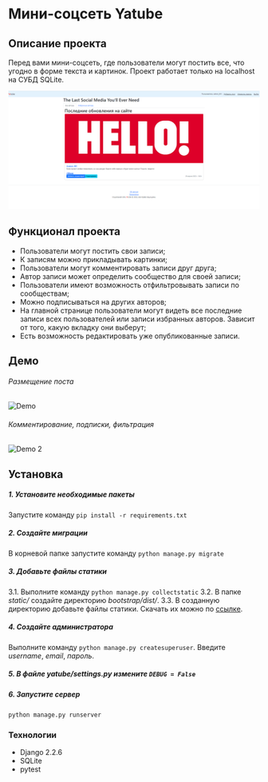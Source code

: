 # Мини-соцсеть Yatube

## Описание проекта 

Перед вами мини-соцсеть, где пользователи могут постить все, что угодно в форме текста и картинок. Проект работает только на localhost на СУБД SQLite.

![Main page](https://github.com/ADChemadurov/yatube_final/blob/22dd9f40f0f60e6d585ae4e838ddccb7bde08d66/main_page.png)

## Функционал проекта

- Пользователи могут постить свои записи;
- К записям можно прикладывать картинки;
- Пользователи могут комментировать записи друг друга;
- Автор записи может определить сообщество для своей записи;
- Пользователи имеют возможность отфильтровывать записи по сообществам;
- Можно подписываться на других авторов;
- На главной странице пользователи могут видеть все последние записи всех пользователей или записи избранных авторов. Зависит от того, какую вкладку они выберут;
- Есть возможность редактировать уже опубликованные записи.


## Демо

###### Размещение поста
![Demo](https://github.com/ADChemadurov/yatube_final/blob/87f3fdb6ac0f30022e8b2dbe201776e34cddc588/main-page-demo.gif)


###### Комментирование, подписки, фильтрация
![Demo 2](https://github.com/ADChemadurov/yatube_final/blob/9819d904a31785ce1ccb9f43ae6d19d8ce19eaca/demo_2.gif)


## Установка

##### 1. Установите необходимые пакеты
Запустите команду ```pip install -r requirements.txt```
##### 2. Создайте миграции
В корневой папке запустите команду ```python manage.py migrate```
##### 3. Добавьте файлы статики
3.1. Выполните команду ```python manage.py collectstatic```
3.2. В папке *static/* создайте директорию *bootstrap/dist/*.
3.3. В созданную директорию добавьте файлы статики. Скачать их можно по [ссылке](https://getbootstrap.com/docs/5.1/getting-started/download/).
##### 4. Создайте администратора
Выполните команду ```python manage.py createsuperuser```. Введите *username*, *email*, *пароль*.
##### 5. В файле *yatube/settings.py* измените ```DEBUG = False```
##### 6. Запустите сервер
```python manage.py runserver```

### Технологии
- Django 2.2.6
- SQLite
- pytest

